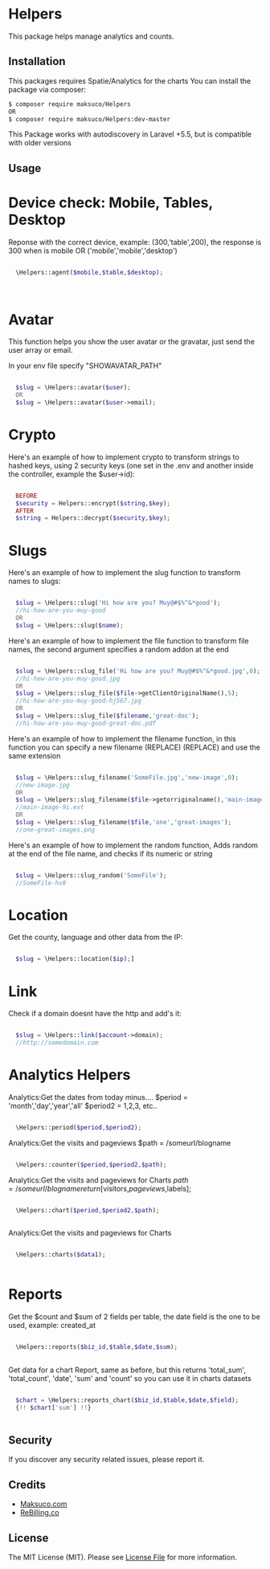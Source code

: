 # Helpers

This package helps manage analytics and counts.


## Installation

This packages requires Spatie/Analytics for the charts
You can install the package via composer:
``` bash
$ composer require maksuco/Helpers
OR
$ composer require maksuco/Helpers:dev-master
```
This Package works with autodiscovery in Laravel +5.5, but is compatible with older versions

## Usage

# Device check: Mobile, Tables, Desktop

Reponse with the correct device, example: (300,'table',200), the response is 300 when is mobile OR ('mobile','mobile','desktop')

```php

  \Helpers::agent($mobile,$table,$desktop);
  
  
```

# Avatar

This function helps you show the user avatar or the gravatar, just send the user array or email.

In your env file specify "SHOWAVATAR_PATH"

```php

  $slug = \Helpers::avatar($user);
  OR
  $slug = \Helpers::avatar($user->email);

```


# Crypto

Here's an example of how to implement crypto to transform strings to hashed keys, using 2 security keys (one set in the .env and another inside the controller, example the $user->id):

```php

  BEFORE
  $security = Helpers::encrypt($string,$key);
  AFTER
  $string = Helpers::decrypt($security,$key);

```

# Slugs

Here's an example of how to implement the slug function to transform names to slugs:

```php

  $slug = \Helpers::slug('Hi how are you? Muy@#$%^&*good');
  //hi-how-are-you-muy-good
  OR
  $slug = \Helpers::slug($name);

```

Here's an example of how to implement the file function to transform file names, the second argument specifies a random addon at the end

```php

  $slug = \Helpers::slug_file('Hi how are you? Muy@#$%^&*good.jpg',0);
  //hi-how-are-you-muy-good.jpg
  OR
  $slug = \Helpers::slug_file($file->getClientOriginalName(),5);
  //hi-how-are-you-muy-good-hj567.jpg
  OR
  $slug = \Helpers::slug_file($filename,'great-doc');
  //hi-how-are-you-muy-good-great-doc.pdf

```

Here's an example of how to implement the filename function, in this function you can specify a new filename (REPLACE)   (REPLACE) and use the same extension

```php

  $slug = \Helpers::slug_filename('SomeFile.jpg','new-image',0);
  //new-image.jpg
  OR
  $slug = \Helpers::slug_filename($file->getorriginalname(),'main-image',2);
  //main-image-9i.ext
  OR
  $slug = \Helpers::slug_filename($file,'one','great-images');
  //one-great-images.png

```


Here's an example of how to implement the random function, Adds random at the end of the file name, and checks if its numeric or string
```php

  $slug = \Helpers::slug_random('SomeFile');
  //SomeFile-hv8

```

# Location

Get the county, language and other data from the IP:

```php

  $slug = \Helpers::location($ip);]

```

# Link

Check if a domain doesnt have the http and add's it:

```php

  $slug = \Helpers::link($account->domain);
  //http://somedomain.com

```


# Analytics Helpers

Analytics:Get the dates from today minus....
$period = 'month','day','year','all'
$period2 = 1,2,3, etc..

```php

  \Helpers::period($period,$period2);

```


Analytics:Get the visits and pageviews
$path = /someurl/blogname

```php

  \Helpers::counter($period,$period2,$path);

```


Analytics:Get the visits and pageviews for Charts
$path = /someurl/blogname
return [$visitors,$pageviews,$labels];

```php

  \Helpers::chart($period,$period2,$path);
  
```


Analytics:Get the visits and pageviews for Charts

```php

  \Helpers::charts($data1);
  
```


# Reports

Get the $count and $sum of 2 fields per table, the date field is the one to be used, example: created_at

```php

  \Helpers::reports($biz_id,$table,$date,$sum);
  
```

Get data for a chart Report, same as before, but this returns 'total_sum', 'total_count', 'date', 'sum' and 'count' so you can use it in charts datasets

```php

  $chart = \Helpers::reports_chart($biz_id,$table,$date,$field);
  {!! $chart['sum'] !!}
  
```




## Security

If you discover any security related issues, please report it.

## Credits
- [Maksuco.com](http://maksuco.com)
- [ReBilling.co](https://rebilling.co)

## License

The MIT License (MIT). Please see [License File](LICENSE) for more information.
